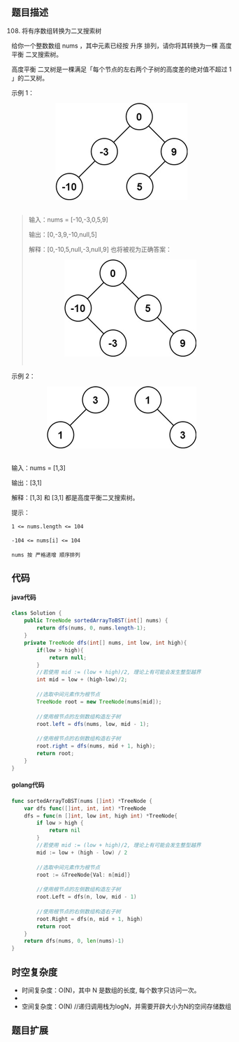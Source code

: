 ## 题目描述

108. 将有序数组转换为二叉搜索树

给你一个整数数组 nums ，其中元素已经按 升序 排列，请你将其转换为一棵 高度平衡 二叉搜索树。

高度平衡 二叉树是一棵满足「每个节点的左右两个子树的高度差的绝对值不超过 1 」的二叉树。

 

示例 1：
 <div align="center"> <img src="https://github.com/JacoobH/leetcode-solution-notes/blob/main/imgs/108/btree1.jpg"/> </div><br>

> 输入：nums = [-10,-3,0,5,9]
>
> 输出：[0,-3,9,-10,null,5]
>
> 解释：[0,-10,5,null,-3,null,9] 也将被视为正确答案：
> <div align="center"> <img src="https://github.com/JacoobH/leetcode-solution-notes/blob/main/imgs/108/btree2.jpg"/> </div><br>


示例 2：
 <div align="center"> <img src="https://github.com/JacoobH/leetcode-solution-notes/blob/main/imgs/108/btree.jpg"/> </div><br>

输入：nums = [1,3]

输出：[3,1]

解释：[1,3] 和 [3,1] 都是高度平衡二叉搜索树。


 

提示：

    1 <= nums.length <= 104
    
    -104 <= nums[i] <= 104
    
    nums 按 严格递增 顺序排列

## 代码

#### java代码
```java
class Solution {
    public TreeNode sortedArrayToBST(int[] nums) {
        return dfs(nums, 0, nums.length-1);
    }
    private TreeNode dfs(int[] nums, int low, int high){
        if(low > high){
            return null;
        }
        //若使用 mid := (low + high)/2, 理论上有可能会发生整型越界
        int mid = low + (high-low)/2;
        
        //选取中间元素作为根节点
        TreeNode root = new TreeNode(nums[mid]);
        
        //使用根节点的左侧数组构造左子树
        root.left = dfs(nums, low, mid - 1);
        
        //使用根节点的右侧数组构造右子树
        root.right = dfs(nums, mid + 1, high);
        return root;
    }
}
```

#### golang代码
```go
func sortedArrayToBST(nums []int) *TreeNode {
    var dfs func([]int, int, int) *TreeNode
    dfs = func(n []int, low int, high int) *TreeNode{
        if low > high {
            return nil
        }
        //若使用 mid := (low + high)/2, 理论上有可能会发生整型越界
        mid := low + (high - low) / 2
        
        //选取中间元素作为根节点
        root := &TreeNode{Val: n[mid]}
        
        //使用根节点的左侧数组构造左子树
        root.Left = dfs(n, low, mid - 1)
        
        //使用根节点的右侧数组构造右子树
        root.Right = dfs(n, mid + 1, high)
        return root
    }
    return dfs(nums, 0, len(nums)-1)
}
```
## 时空复杂度

- 时间复杂度：O(N)，其中 N 是数组的长度, 每个数字只访问一次。
- 
- 空间复杂度：O(N) //递归调用栈为logN，并需要开辟大小为N的空间存储数组

## 题目扩展


